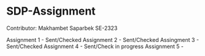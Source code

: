 # SDP-Assignment
Contributor: Makhambet Saparbek SE-2323

Assignment 1 - Sent/Checked
Assignment 2 - Sent/Checked
Assingment 3 - Sent/Checked
Assignment 4 - Sent/Check in progress
Assignment 5 - 
